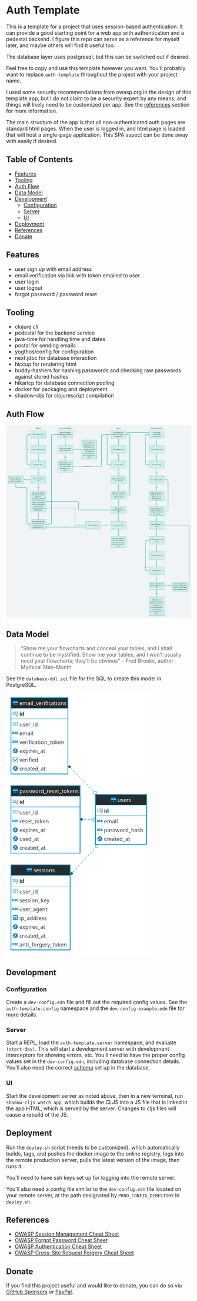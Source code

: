 # Auth Template <!-- omit in toc -->

This is a template for a project that uses session-based authentication. It can provide a good starting point for a web app with authentication and a pedestal backend. I figure this repo can serve as a reference for myself later, and maybe others will find it useful too.

The database layer uses postgresql, but this can be switched out if desired.

Feel free to copy and use this template however you want. You'll probably want to replace `auth-template` throughout the project with your project name.

I used some security recommendations from owasp.org in the design of this template app, but I do not claim to be a security expert by any means, and things will likely need to be customized per app. See the [references](#references) section for more information.

The main structure of the app is that all non-authenticated auth pages are standard html pages. When the user is logged in, and html page is loaded that will host a single-page application. This SPA aspect can be done away with easily if desired.

## Table of Contents <!-- omit in toc -->

- [Features](#features)
- [Tooling](#tooling)
- [Auth Flow](#auth-flow)
- [Data Model](#data-model)
- [Development](#development)
  - [Configuration](#configuration)
  - [Server](#server)
  - [UI](#ui)
- [Deployment](#deployment)
- [References](#references)
- [Donate](#donate)

## Features

- user sign up with email address
- email verification via link with token emailed to user
- user login
- user logout
- forgot password / password reset

## Tooling

- clojure cli
- pedestal for the backend service
- java-time for handling time and dates
- postal for sending emails
- yogthos/config for configuration
- next.jdbc for database interaction
- hiccup for rendering html
- buddy-hashers for hashing passwords and checking raw passwords against stored hashes
- hikaricp for database connection pooling
- docker for packaging and deployment
- shadow-cljs for clojurescript compilation

## Auth Flow

![auth flow](auth-flow.png)

## Data Model

> “Show me your flowcharts and conceal your tables, and I shall continue to be mystified. Show me your tables, and I won’t usually need your flowcharts; they’ll be obvious” – Fred Brooks, author Mythical Man-Month

See the `database-ddl.sql` file for the SQL to create this model in PostgreSQL.

![ER diagram](er-diagram.png)

## Development

### Configuration

Create a `dev-config.edn` file and fill out the required config values. See the `auth-template.config` namespace and the `dev-config-example.edn` file for more details.

### Server

Start a REPL, load the `auth-template.server` namespace, and evaluate `(start-dev)`. This will start a development server with development interceptors for showing errors, etc. You'll need to have the proper config values set in the `dev-config.edn`, including database connection details. You'll also need the correct [schema](#data-model) set up in the database.

### UI

Start the development server as noted above, then in a new terminal, run `shadow-cljs watch app`, which builds the CLJS into a JS file that is linked in the app HTML, which is served by the server. Changes to cljs files will cause a rebuild of the JS.

## Deployment

Run the `deploy.sh` script (needs to be customized), which automatically builds, tags, and pushes the docker image to the online registry, logs into the remote production server, pulls the latest version of the image, then runs it.

You'll need to have ssh keys set up for logging into the remote server.

You'll also need a config file similar to the `dev-config.edn` file located on your remote server, at the path designated by `PROD_CONFIG_DIRECTORY` in `deploy.sh`.

## References

- [OWASP Session Management Cheat Sheet](https://cheatsheetseries.owasp.org/cheatsheets/Session_Management_Cheat_Sheet.html)
- [OWASP Forgot Password Cheat Sheet](https://cheatsheetseries.owasp.org/cheatsheets/Forgot_Password_Cheat_Sheet.html)
- [OWASP Authentication Cheat Sheet](https://cheatsheetseries.owasp.org/cheatsheets/Authentication_Cheat_Sheet.html)
- [OWASP Cross-Site Request Forgery Cheat Sheet](https://cheatsheetseries.owasp.org/cheatsheets/Cross-Site_Request_Forgery_Prevention_Cheat_Sheet.html)

## Donate

If you find this project useful and would like to donate, you can do so via [GitHub Sponsors](https://github.com/sponsors/bpringe) or [PayPal](https://paypal.me/BrandonRinge).

